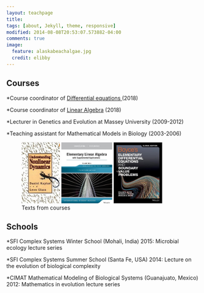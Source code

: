 ```yaml
---
layout: teachpage
title: 
tags: [about, Jekyll, theme, responsive]
modified: 2014-08-08T20:53:07.573882-04:00
comments: true
image:
  feature: alaskabeachalgae.jpg
  credit: elibby
---
```



## Courses

*Course coordinator of <a href="http://www.umu.se/sok/sok-kursplan/kursplan?code=20145"> Differential equations </a> (2018)

*Course coordinator of [Linear Algebra](http://www.umu.se/sok/sok-kursplan/kursplan?code=17904) (2018)

*Lecturer in Genetics and Evolution at Massey University (2009-2012)

*Teaching assistant for Mathematical Models in Biology (2003-2006)

	
	
<figure>
<a href="/images/GlassBook.jpg"><img src="/images/GlassBook.jpg" width="100"></a>
<a href="/images/book_lin_alg.jpg"><img src="/images/book_lin_alg.jpg" width="133"></a>
<a href="/images/book_diffeq.jpg"><img src="/images/book_diffeq.jpg" width="127"></a>
<figcaption> Texts from courses </figcaption>
</figure>


## Schools
*SFI Complex Systems Winter School (Mohali, India) 2015: Microbial ecology lecture series

*SFI Complex Systems Summer School (Santa Fe, USA) 2014: Lecture on the evolution of biological complexity

*CIMAT Mathematical Modeling of Biological Systems (Guanajuato, Mexico) 2012: Mathematics in evolution lecture series









